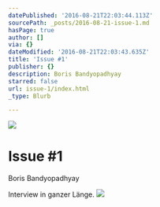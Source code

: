```yaml
---
datePublished: '2016-08-21T22:03:44.113Z'
sourcePath: _posts/2016-08-21-issue-1.md
hasPage: true
author: []
via: {}
dateModified: '2016-08-21T22:03:43.635Z'
title: 'Issue #1'
publisher: {}
description: Boris Bandyopadhyay
starred: false
url: issue-1/index.html
_type: Blurb

---
```

![](https://imgflo.herokuapp.com/graph/vahj1ThiexotieMo/e683648d5c9132b1a0258dc84d1eb899/croprotate.jpg?cropheight=4320&cropwidth=3240&degrees=-270&input=https%3A%2F%2Fthe-grid-user-content.s3-us-west-2.amazonaws.com%2Fa5ee930d-11bf-43c1-bfff-0fb2a68e96d0.jpg&x=0&y=0)

# Issue \#1

Boris Bandyopadhyay

Interview in ganzer Länge.
![](https://the-grid-user-content.s3-us-west-2.amazonaws.com/20e70d4d-7074-4926-ba3e-815df924f24c.jpg)